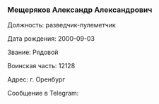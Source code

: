 ### Мещеряков Александр Александрович

Должность: разведчик-пулеметчик

Дата рождения: 2000-09-03

Звание: Рядовой

Воинская часть: 12128

Адрес: г. Оренбург

Сообщение в Telegram: []()
